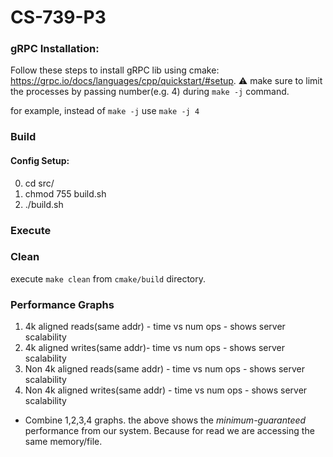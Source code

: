 # CS-739-P3

### gRPC Installation:
Follow these steps to install gRPC lib using cmake: https://grpc.io/docs/languages/cpp/quickstart/#setup. 
:warning: make sure to limit the processes by passing number(e.g. 4) during `make -j` command.

for example, instead of `make -j` use `make -j 4`

### Build
#### Config Setup:
0. cd src/
1. chmod 755 build.sh
2. ./build.sh

### Execute


### Clean
execute `make clean` from `cmake/build` directory.


### Performance Graphs
1. 4k aligned reads(same addr) - time vs num ops - shows server scalability
2. 4k aligned writes(same addr)- time vs num ops - shows server scalability
3. Non 4k aligned reads(same addr) - time vs num ops - shows server scalability
4. Non 4k aligned writes(same addr) - time vs num ops - shows server scalability

- Combine 1,2,3,4 graphs.
the above shows the *minimum-guaranteed* performance from our system. Because for read we are accessing the same memory/file. 

